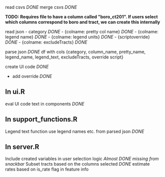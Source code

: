 read csvs  *DONE*
merge csvs *DONE*

**TODO: Requires file to have a column called "boro_ct201". 
If users select which columns correspond to boro and tract, 
we can create this internally**

read json
    - category                      *DONE*
    - {colname: pretty col name}    *DONE*
    - {colname: legend name}        *DONE*
    - {colname: legend units}       *DONE*
    - {scriptoverride}              *DONE*
    - {colname: excludeTracts}      *DONE*

parse json    *DONE*
  df with cols {category, column_name, pretty_name, legend_name, 
                legend_text, excludeTracts, override script}

create UI code *DONE*
 - add override *DONE*

In ui.R
----------------
eval UI code text in components *DONE*

In support_functions.R
----------------
Legend text function
  use legend names etc. from parsed json *DONE*

In server.R
----------------
Include created variables in user selection logic *Almost DONE* _missing from snackbar_
Subset tracts based on the columns selected *DONE*
estimate rates based on is_rate flag in feature info 

  